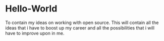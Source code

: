 # Hello-World
To contain my ideas on working with open source.
This will contain all the ideas that i have to boost up my career and all the possibilities that i will have to improve upon in me.
